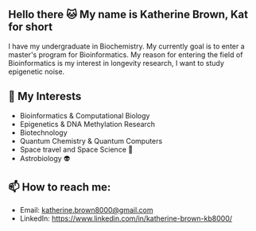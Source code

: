 ## Hello there 🐱 My name is Katherine Brown, Kat for short

I have my undergraduate in Biochemistry.
My currently goal is to enter a master's program for Bioinformatics.
My reason for entering the field of Bioinformatics is my interest in longevity research, I want to study epigenetic noise.

## 🔬 My Interests
- Bioinformatics & Computational Biology
- Epigenetics & DNA Methylation Research
- Biotechnology
- Quantum Chemistry & Quantum Computers
- Space travel and Space Science 🚀
- Astrobiology 👽

## 📫 How to reach me:
- Email: katherine.brown8000@gmail.com 
- LinkedIn: https://www.linkedin.com/in/katherine-brown-kb8000/


<!--
**Katherine-Brown-8000/Katherine-Brown-8000** is a ✨ _special_ ✨ repository because its `README.md` (this file) appears on your GitHub profile.

Here are some ideas to get you started:

- 🔭 I’m currently working on ...
- 🌱 I’m currently learning ...
- 👯 I’m looking to collaborate on ...
- 🤔 I’m looking for help with ...
- 💬 Ask me about ...
- 📫 How to reach me: ...
- 😄 Pronouns: ...
- ⚡ Fun fact: ...
-->
